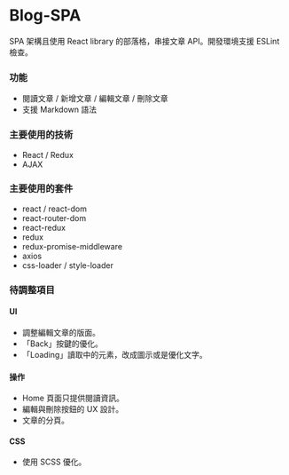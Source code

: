 # Blog-SPA
SPA 架構且使用 React library 的部落格，串接文章 API。開發環境支援 ESLint 檢查。

### 功能

* 閱讀文章 / 新增文章 / 編輯文章 / 刪除文章
* 支援 Markdown 語法

### 主要使用的技術

* React / Redux
* AJAX

### 主要使用的套件

* react / react-dom
* react-router-dom
* react-redux
* redux
* redux-promise-middleware
* axios
* css-loader / style-loader

### 待調整項目
#### UI
* 調整編輯文章的版面。
* 「Back」按鍵的優化。
* 「Loading」讀取中的元素，改成圖示或是優化文字。
#### 操作
* Home 頁面只提供閱讀資訊。
* 編輯與刪除按鈕的 UX 設計。
* 文章的分頁。
#### CSS
* 使用 SCSS 優化。
